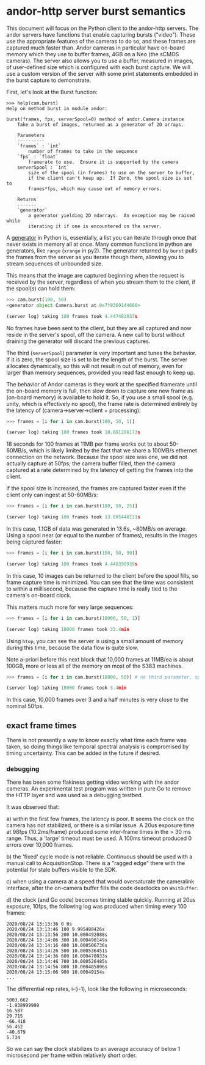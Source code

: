 # andor-http server burst semantics

This document will focus on the Python client to the andor-http servers.  The andor servers have functions that enable capturing bursts ("video").  These use the appropriate features of the cameras to do so, and these frames are captured much faster than.  Andor cameras in particular have on-board memory which they use to buffer frames, 4GB on a Neo (the sCMOS cameras).  The server also allows you to use a buffer, measured in images, of user-defined size which is configured with each burst capture.  We will use a custom version of the server with some print statements embedded in the burst capture to demonstrate.

First, let's look at the Burst function:

```
>>> help(cam.burst)
Help on method burst in module andor:

burst(frames, fps, serverSpool=0) method of andor.Camera instance
    Take a burst of images, returned as a generator of 2D arrays.

    Parameters
    ----------
    `frames` : `int`
        number of frames to take in the sequence
    `fps` : `float`
        framerate to use.  Ensure it is supported by the camera
    serverSpool : `int`
        size of the spool (in frames) to use on the server to buffer,
        if the client can't keep up.  If Zero, the spool size is set to
        frames*fps, which may cause out of memory errors.

    Returns
    -------
    `generator`
        a generator yielding 2D ndarrays.  An exception may be raised while
        iterating it if one is encountered on the server.
```
A [generator](https://wiki.python.org/moin/Generators) in Python is, essentially, a list you can iterate through once that never exists in memory all at once.  Many common functions in python are generators, like `range` (`xrange` in py2).  The generator returned by `burst` pulls the frames from the server as you iterate though them, allowing you to stream sequences of unbounded size.

This means that the image are captured beginning when the request is received by the server, regardless of when you stream them to the client, if the spool(s) can hold them:

```python
>>> cam.burst(100, 50)
<generator object Camera.burst at 0x7f9369144660>

(server log) taking 100 frames took 4.447483937s
```

No frames have been sent to the client, but they are all captured and now reside in the server's spool, off the camera.  A new call to burst without draining the generator will discard the previous captures.

The third (`serverSpool`) parameter is very important and tunes the behavior.  If it is zero, the spool size is set to be the length of the burst.  The server allocates dynamically, so this will not result in out of memory, even for larger than memory sequences, provided you read fast enough to keep up.

The behavior of Andor cameras is they work at the specified framerate until the on-board memory is full, then slow down to capture one new frame as (on-board memory) is available to hold it.  So, if you use a small spool (e.g. unity, which is effectively no spool), the frame rate is determined entirely by the latency of (camera->server->client + processing):


```python
>>> frames = [i for i in cam.burst(100, 50, 1)]

(server log) taking 100 frames took 18.081286173s
```

18 seconds for 100 frames at 11MB per frame works out to about 50-60MB/s, which is likely limited by the fact that we share a 100MB/s ethernet connection on the network.  Because the spool size was one, we did not actually capture at 50fps; the camera buffer filled, then the camera captured at a rate determined by the latency of getting the frames into the client.

If the spool size is increased, the frames are captured faster even if the client only can ingest at 50-60MB/s:
```python
>>> frames = [i for i in cam.burst(100, 50, 25)]

(server log) taking 100 frames took 13.605448131s
```
In this case, 1.1GB of data was generated in 13.6s, ~80MB/s on average.  Using a spool near (or equal to the number of frames), results in the images being captured faster:

```python
>>> frames = [i for i in cam.burst(100, 50, 90)]

(server log) taking 100 frames took 4.448390939s
```
In this case, 10 images can be returned to the client before the spool fills, so frame capture time is minimized.  You can see that the time was consistent to within a millisecond, because the capture time is really tied to the camera's on-board clock.

This matters much more for very large sequences:
```python
>>> frames = [i for i in cam.burst(10000, 50, 1)]

(server log) taking 10000 frames took 33.4min
```
Using `htop`, you can see the server is using a small amount of memory during this time, because the data flow is quite slow.

Note a-priori before this next block that 10,000 frames at 11MB/ea is about 100GB, more or less all of the memory on most of the S383 machines.
```python
>>> frames = [i for i in cam.burst(10000, 50)] # no third parameter, spool size = burst size

(server log) taking 10000 frames took 3.4min
```

In this case, 10,000 frames over 3 and a half minutes is very close to the nominal 50fps.

## exact frame times

There is not presently a way to know exactly what time each frame was taken, so doing things like temporal spectral analysis is compromised by timing uncertainty.  This can be added in the future if desired.


### debugging

There has been some flakiness getting video working with the andor cameras.  An experimental test program was written in pure Go to remove the HTTP layer and was used as a debugging testbed.

It was observed that:

a) within the first few frames, the latency is poor.  It seems the clock on the camera has not stabilized, or there is a similar issue.  A 20us exposure time at 98fps (10.2ms/frame) produced some inter-frame times in the > 30 ms range.  Thus, a 'large' timeout must be used.  A 100ms timeout produced 0 errors over 10,000 frames.

b) the 'fixed' cycle mode is not reliable.  Continuous should be used with a manual call to AcquisitionStop.  There is a "ragged edge" there with the potential for stale buffers visible to the SDK.

c) when using a camera at a speed that would oversaturate the cameralink interface, after the on-camera buffer fills the code deadlocks on `WaitBuffer`.

d) the clock (and Go code) becomes timing stable quickly.  Running at 20us exposure, 10fps, the following log was produced when timing every 100 frames:

```
2020/08/24 13:13:36 0 0s
2020/08/24 13:13:46 100 9.995488426s
2020/08/24 13:13:56 200 10.000492088s
2020/08/24 13:14:06 300 10.000490149s
2020/08/24 13:14:16 400 10.000506736s
2020/08/24 13:14:26 500 10.000536451s
2020/08/24 13:14:36 600 10.000470033s
2020/08/24 13:14:46 700 10.000526485s
2020/08/24 13:14:56 800 10.000485806s
2020/08/24 13:15:06 900 10.00049154s
...
```
The differential rep rates, i-(i-1), look like the following in microseconds:
```
5003.662
-1.938999999
16.587
29.715
-66.418
56.452
-40.679
5.734
```

So we can say the clock stabilizes to an average accuracy of below 1 microsecond per frame within relatively short order.
